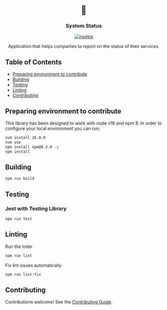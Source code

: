 <h1 align="center">🚀</h1>
<h3 align="center">System Status</h3>

<p align="center">
    <a href="https://github.com/AlbertHernandez/system-status/actions/workflows/nodejs.yml?branch=main"><img src="https://github.com/AlbertHernandez/system-status/actions/workflows/nodejs.yml/badge.svg?branch=main" alt="nodejs"/></a>
</p>

<p align="center">
 Application that helps companies to report on the status of their services.
</p>

## Table of Contents

* [Preparing environment to contribute](#preparing-environment)
* [Building](#building)
* [Testing](#testing)
* [Linting](#linting)
* [Contributing](#contributing)

## Preparing environment to contribute

This library has been designed to work with node v16 and npm 8. In order to configure your local environment you can run:

```bash
nvm install 16.0.0
nvm use
npm install npm@8.3.0 -g
npm install
```

## Building

```bash
npm run build
```

## Testing

### Jest with Testing Library

```bash
npm run test
```

## Linting

Run the linter

```bash
npm run lint
```

Fix lint issues automatically

```bash
npm run lint:fix
```

## Contributing

Contributions welcome! See the [Contributing Guide](https://github.com/AlbertHernandez/system-status/blob/main/CONTRIBUTING.md).
